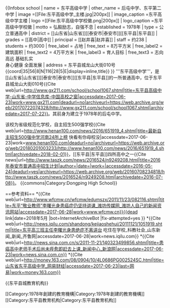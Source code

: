 {{Infobox school
| name = 东平高级中学
| other_name = 后屯中学、东平第二中学
| image =[[File:东平高级中学_主楼.jpg|200px]]
| image_caption =东平高级中学主楼
| logo =[[File:东平高级中学校徽.png|200px]]
| logo_caption =东平高级中学校徽
| motto = 弘毅励志，自强不息
| established = 1978年
| type = 公立普通高中
| district = [[山东省|山东省]][[泰安市|泰安市]][[东平县|东平县]]
| grades = [[高中|高中]]
| principal = [[赵井喜|赵井喜]]
| staff = 约238
| students = 约3000
| free_label = 占地
| free_text = 8万平方米
| free_label2 = 建筑面积
| free_text2 = 4万平方米
| free_label3 = 育人目标
| free_text3 = 志向高远 基础扎实<br/>身心健康 全面发展
| address = 东平县城龙山大街010号<br/>{{coord|35|56|8|N|116|28|5|E|display=inline,title}}
}}
'''东平高级中学'''，是[[山东省|山东省]][[泰安市|泰安市]][[东平县|东平县]]的一所普通高中，位于东平县城龙山大街010号<ref name="a">{{Cite web|url=http://www.gx211.com/school/school1067.shtml|title=东平县高级中学-山东省-中学信息库-中国高校之窗|accessdate=2017-06-23|work=www.gx211.com|deadurl=no|archiveurl=https://web.archive.org/web/20170722074328/http://www.gx211.com/school/school1067.shtml|archivedate=2017-07-22}}</ref>。其前身为建立于1978年的后屯中学。

该校为省级规范化学校<ref name="a"/>，自主招生500强学校<ref>{{Cite web|url=http://www.henan100.com/news/2016/651919_4.shtml|title=最新自主招生500强中学河南24所上榜 快看有你母校没|accessdate=2017-06-23|work=www.henan100.com|deadurl=no|archiveurl=https://web.archive.org/web/20180201003233/http://www.henan100.com/news/2016/651919_4.shtml|archivedate=2018-02-01}}</ref>，[[东平县|东平县]]四所高中之一<ref>{{Cite news|url=http://www.taszk.com/news/2016524/n9249208.html|title=2016年泰安市普通高中招生计划|author=|date=|work=|accessdate=2016-05-24|deadurl=yes|archiveurl=https://web.archive.org/web/20160708234818/http://www.taszk.com/news/2016524/n9249208.html|archivedate=2016-07-08}}</ref>。
{{commons|Category:Dongping High School}}

==参考资料==
<references />
*{{Cite web|url=http://www.wfcmw.cn/wfcmw/edumszx/2011/11/23/082116.shtml|title=东平“敬业教师”李曙光身患癌症仍坚持讲课_潍坊传媒网_潍坊人自己的新闻资讯网站|accessdate=2017-06-28|work=www.wfcmw.cn}}{{dead link|date=2018年5月 |bot=InternetArchiveBot |fix-attempted=yes }}
*{{Cite web|url=http://news.iqilu.com/shandong/kejiaoshehui/20111121/1051919.shtml|title=东平高三班主任李曙光身患绝症不离讲台 吃住在学校_科教社会_山东新闻_新闻_齐鲁网|accessdate=2017-06-28|work=news.iqilu.com}}
*{{Cite web|url=http://news.sina.com.cn/s/2011-11-21/140323499856.shtml|title=患癌高中老师手术后尚未痊愈即赶去上课_新闻中心_新浪网|accessdate=2017-06-23|work=news.sina.com.cn}}
*{{Cite web|url=http://money.163.com/08/0904/10/4L0686PG002524SC.html|title=山东省东平高级中学_网易财经|accessdate=2017-06-23|last=网易|work=money.163.com}}

{{东平县城教育机构}}

[[Category:1978年創建的教育機構|Category:1978年創建的教育機構]]
[[Category:东平县教育机构|Category:东平县教育机构]]